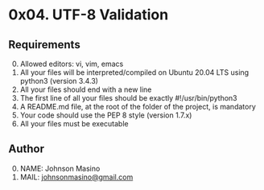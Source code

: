 # 0x04. UTF-8 Validation

## Requirements
0. Allowed editors: vi, vim, emacs
1. All your files will be interpreted/compiled on Ubuntu 20.04 LTS using python3 (version 3.4.3)
2. All your files should end with a new line
3. The first line of all your files should be exactly #!/usr/bin/python3
4. A README.md file, at the root of the folder of the project, is mandatory
5. Your code should use the PEP 8 style (version 1.7.x)
6. All your files must be executable

## Author
0. NAME: Johnson Masino
1. MAIL: johnsonmasino@gmail.com